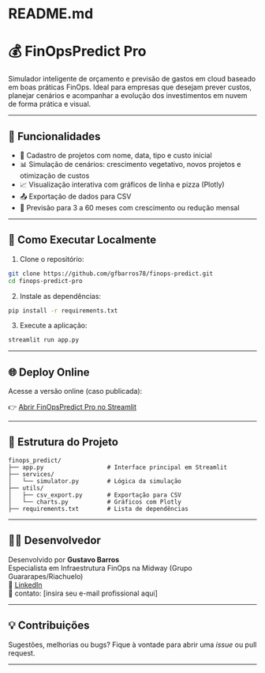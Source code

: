 # README.md

# 💰 FinOpsPredict Pro

Simulador inteligente de orçamento e previsão de gastos em cloud baseado em boas práticas FinOps. Ideal para empresas que desejam prever custos, planejar cenários e acompanhar a evolução dos investimentos em nuvem de forma prática e visual.

---

## 🎯 Funcionalidades

- 📁 Cadastro de projetos com nome, data, tipo e custo inicial
- 📊 Simulação de cenários: crescimento vegetativo, novos projetos e otimização de custos
- 📈 Visualização interativa com gráficos de linha e pizza (Plotly)
- 📤 Exportação de dados para CSV
- 📆 Previsão para 3 a 60 meses com crescimento ou redução mensal

---

## 🚀 Como Executar Localmente

1. Clone o repositório:

```bash
git clone https://github.com/gfbarros78/finops-predict.git
cd finops-predict-pro
```

2. Instale as dependências:

```bash
pip install -r requirements.txt
```

3. Execute a aplicação:

```bash
streamlit run app.py
```

---

## 🌐 Deploy Online

Acesse a versão online (caso publicada):

👉 [Abrir FinOpsPredict Pro no Streamlit](https://finops-predict-gfbarros.streamlit.app/)

---

## 📁 Estrutura do Projeto

```
finops_predict/
├── app.py                  # Interface principal em Streamlit
├── services/
│   └── simulator.py        # Lógica da simulação
├── utils/
│   ├── csv_export.py       # Exportação para CSV
│   └── charts.py           # Gráficos com Plotly
├── requirements.txt        # Lista de dependências
```

---

## 🙋‍♂️ Desenvolvedor

Desenvolvido por **Gustavo Barros**  
Especialista em Infraestrutura FinOps na Midway (Grupo Guararapes/Riachuelo)  
🔗 [LinkedIn](https://www.linkedin.com/in/gfbarros)  
📧 contato: [insira seu e-mail profissional aqui]

---

## 💡 Contribuições

Sugestões, melhorias ou bugs? Fique à vontade para abrir uma _issue_ ou pull request.

---
